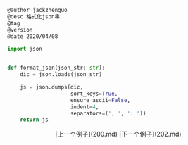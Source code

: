 
```markdown
@author jackzhenguo
@desc 格式化json串
@tag
@version 
@date 2020/04/08
```
```python
import json


def format_json(json_str: str):
    dic = json.loads(json_str)

    js = json.dumps(dic,
                    sort_keys=True,
                    ensure_ascii=False,
                    indent=4,
                    separators=(', ', ': '))
    return js
```
		     

<center>[上一个例子](200.md)    [下一个例子](202.md)</center>